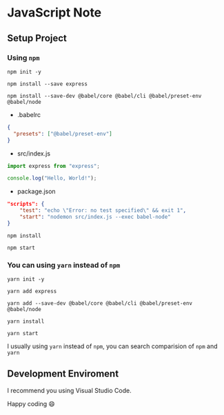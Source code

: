 # JavaScript Note

## Setup Project

### Using `npm`

`npm init -y`

`npm install --save express`

`npm install --save-dev @babel/core @babel/cli @babel/preset-env @babel/node`

- .babelrc

```json
{
  "presets": ["@babel/preset-env"]
}
```

- src/index.js

```js
import express from "express";

console.log("Hello, World!");
```

- package.json

```json
"scripts": {
    "test": "echo \"Error: no test specified\" && exit 1",
    "start": "nodemon src/index.js --exec babel-node"
}
```

`npm install`

`npm start`

### You can using `yarn` instead of `npm`
`yarn init -y`

`yarn add express`

`yarn add --save-dev @babel/core @babel/cli @babel/preset-env @babel/node`

`yarn install`

`yarn start`

I usually using `yarn` instead of `npm`, you can search comparision of `npm` and `yarn`

## Development Enviroment
I recommend you using Visual Studio Code. 

Happy coding 😄
